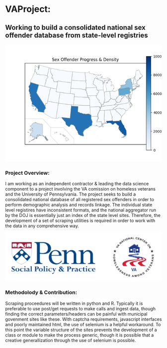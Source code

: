 # VAProject: 
## Working to build a consolidated national sex offender database from state-level registries

![alt text](https://github.com/emmettFC/selected-projects/blob/master/VAproject/admin/states-progress-map.png)

### Project Overview: 
I am working as an independent contractor & leading the data science component to a project involving the VA comission on homeless veterans and the University of Pennsylvania. The project seeks to build a consolidated national database of all registered sex offenders in order to perform demographic analysis and records linkage. The individual state level registires have inconsistent formats, and the national aggregator run by the DOJ is essentially just an index of the state level sites. Therefore, the development of a set of scraping utilities is required in order to work with the data in any comprehensive way. 

![alt text](https://github.com/emmettFC/selected-projects/blob/master/VAproject/admin/assets/project-partners-git.png)

### Methodolody & Contribution: 
Scraping proceedures will be written in python and R. Typically it is preferable to use post/get requests to make calls and ingest data, though finding the correct parameters/headers can be painful with municipal govenment sites like these. With captcha requirements, javascript interfaces and poorly maintained html, the use of selenium is a helpful workaround. To this point the variable structure of the sites prevents the development of a class or module to make the process generic, though it is possible that a creative generallization through the use of selenium is possible. 



